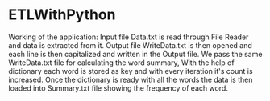 # ETLWithPython

Working of the application:
Input file Data.txt is read through File Reader and data is extracted from it.
Output file WriteData.txt is then opened and each line is then capitalized and written in the Output file.
We pass the same WriteData.txt file for calculating the word summary,
With the help of dictionary each word is stored as key and with every iteration it's count is increased.
Once the dictionary is ready with all the words the data is then loaded into Summary.txt file showing the frequency of each word.
